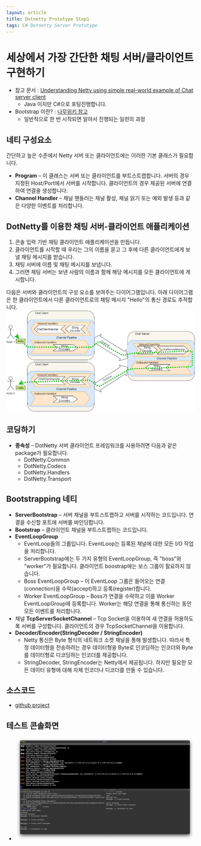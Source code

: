 ```yaml
---
layout: article
title: Dotnetty Prototype Step1
tags: C# Dotnetty Server Prototype
---
```


# 세상에서 가장 간단한 채팅 서버/클라이언트 구현하기
* 참고 문서 : [Understanding Netty using simple real-world example of Chat server client](https://itsallbinary.com/netty-project-understanding-netty-using-simple-real-world-example-of-chat-server-client-good-for-beginners/)
  * Java 이지만 C#으로 포팅진행합니다.
* Bootstrap 이란? : [나무위키 참고](https://namu.wiki/w/Bootstrap)
  * 일반적으로 한 번 시작되면 알아서 진행되는 일련의 과정

## 네티 구성요소
간단하고 높은 수준에서 Netty 서버 또는 클라이언트에는 이러한 기본 클래스가 필요합니다.
* **Program** – 이 클래스는 서버 또는 클라이언트를 부트스트랩합니다. 서버의 경우 지정된 Host/Port에서 서버를 시작합니다. 클라이언트의 경우 제공된 서버에 연결하여 연결을 생성합니다.
* **Channel Handler** – 채널 핸들러는 채널 활성, 채널 읽기 또는 예외 발생 등과 같은 다양한 이벤트를 처리합니다.

## DotNetty를 이용한 채팅 서버-클라이언트 애플리케이션
1. 콘솔 입력 기반 채팅 클라이언트 애플리케이션을 만듭니다.
2. 클라이언트를 시작할 때 우리는 그의 이름을 묻고 그 후에 다른 클라이언트에게 보낼 채팅 메시지를 받습니다.
3. 채팅 서버에 이름 및 채팅 메시지를 보냅니다.
4. 그러면 채팅 서버는 보낸 사람의 이름과 함께 해당 메시지를 모든 클라이언트에 게시합니다.

다음은 서버와 클라이언트의 구성 요소를 보여주는 다이어그램입니다. 아래 다이어그램은 한 클라이언트에서 다른 클라이언트로의 채팅 메시지 "Hello"의 통신 경로도 추적합니다.
![서버-클라이언트 채팅](/assets/images/prototype/prototype-dotnetty-chat-server-client.jpeg)

## 코딩하기
* **종속성** – DotNetty 서버 클라이언트 프레임워크를 사용하려면 다음과 같은 package가 필요합니다.
  - DotNetty.Common
  - DotNetty.Codecs
  - DotNetty.Handlers
  - DotNetty.Transport

## Bootstrapping 네티
* **ServerBootstrap** – 서버 채널을 부트스트랩하고 서버를 시작하는 코드입니다. 연결을 수신할 포트에 서버를 바인딩합니다.
* **Bootstrap** – 클라이언트 채널을 부트스트랩하는 코드입니다.
* **EventLoopGroup**
  * EventLoop들의 그룹입니다. EventLoop는 등록된 채널에 대한 모든 I/O 작업을 처리합니다.
  * ServerBootstrap에는 두 가지 유형의 EventLoopGroup, 즉 "boss"와 "worker"가 필요합니다. 클라이언트 boostrap에는 보스 그룹이 필요하지 않습니다.
  * Boss EventLoopGroup – 이 EventLoop 그룹은 들어오는 연결(connection)을 수락(accept)하고 등록(register)합니다.
  * Worker EventLoopGroup – Boss가 연결을 수락하고 이를 Worker EventLoopGroup에 등록합니다. Worker는 해당 연결을 통해 통신하는 동안 모든 이벤트를 처리합니다.
* 채널 **TcpServerSocketChannel** – Tcp Socket을 이용하여 새 연결을 허용하도록 서버를 구성합니다. 클라이언트의 경우 TcpSocketChannel을 이용합니다.
* **Decoder/Encoder(StringDecoder / StringEncoder)**
  * Netty 통신은 Byte 형식의 네트워크 소켓 채널을 통해 발생합니다. 따라서 특정 데이터형을 전송하려는 경우 데이터형을 Byte로 인코딩하는 인코더와 Byte를 데이터형로 디코딩하는 인코더를 제공합니다.
  * StringDecoder, StringEncoder는 Netty에서 제공됩니다. 하지만 필요한 모든 데이터 유형에 대해 자체 인코더나 디코더를 만들 수 있습니다.

## 소스코드
* [github project](https://github.com/snowpipe-dev/DotNettyServerSamples)

## 테스트 콘솔화면
* ![서버-클라이언트 콘솔](/assets/images/prototype/prototype-dotnetty-chat-server-client-sample.png)
